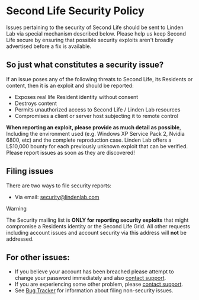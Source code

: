 # Second Life Security Policy
Issues pertaining to the security of Second Life should be sent to Linden Lab via special mechanism described below.  Please help us keep Second Life secure by ensuring that possible security exploits aren't broadly advertised before a fix is available.

## So just what constitutes a security issue?
If an issue poses any of the following threats to Second Life, its Residents or content, then it is an exploit and should be reported:

* Exposes real life Resident identity without consent
* Destroys content
* Permits unauthorized access to Second Life / Linden Lab resources
* Compromises a client or server host subjecting it to remote control

**When reporting an exploit, please provide as much detail as possible**, Including the environment used (e.g. Windows XP Service Pack 2, Nvidia 6800, etc) and the complete reproduction case. Linden Lab offers a L$10,000 bounty for each previously unknown exploit that can be verified.  Please report issues as soon as they are discovered!

## Filing issues
There are two ways to file security reports:
*  Via email: [security@lindenlab.com](mailto:security@lindenlab.com)

> [!WARNING]
> The Security mailing list is **ONLY for reporting security exploits** that might compromise a Residents identity or the Second Life Grid. All other requests including account issues and account security via this address will **not** be addressed.

## For other issues:
*  If you believe your account has been breached please attempt to change your password immediately and also  [contact support](http://secondlife.com/community/support.php).
*  If you are experiencing some other problem, please [contact support](http://secondlife.com/community/support.php).
*  See [Bug Tracker](https://wiki.secondlife.com/wiki/Bug_Tracker) for information about filing non-security issues.
